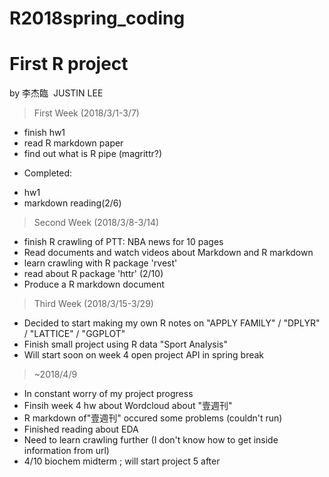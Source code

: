 # R2018spring_coding
# First R project 
by 李杰臨  JUSTIN LEE  

> First Week (2018/3/1-3/7)
- finish hw1
- read R markdown paper
- find out what is R pipe (magrittr?)
* Completed:
- hw1
- markdown reading(2/6)

> Second Week (2018/3/8-3/14)
- finish R crawling of PTT: NBA news for 10 pages
- Read documents and watch videos about Markdown and R markdown
- learn crawling with R package 'rvest'
- read about R package 'httr' (2/10)
- Produce a R markdown document

> Third Week (2018/3/15-3/29)
- Decided to start making my own R notes on "APPLY FAMILY" / "DPLYR" / "LATTICE" / "GGPLOT"
- Finish small project using R data "Sport Analysis"
- Will start soon on week 4 open project API in spring break

> ~2018/4/9
- In constant worry of my project progress
- Finsih week 4 hw about Wordcloud about "壹週刊"
- R markdown of"壹週刊" occured some problems (couldn't run)
- Finished reading about EDA
- Need to learn crawling further (I don't know how to get inside information from url)
- 4/10 biochem midterm ; will start project 5 after

